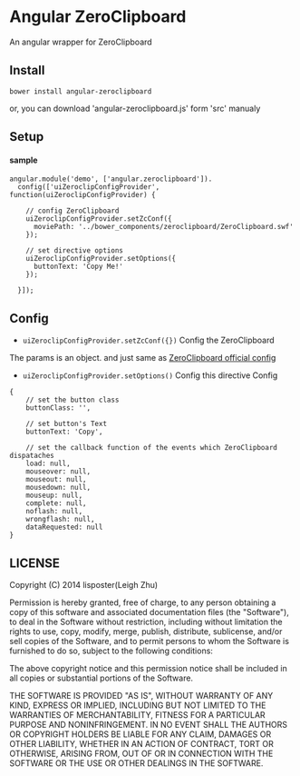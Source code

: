 # Angular ZeroClipboard

An angular wrapper for ZeroClipboard

## Install

```
bower install angular-zeroclipboard
```

or, you can download 'angular-zeroclipboard.js' form 'src' manualy

## Setup

#### sample

```
angular.module('demo', ['angular.zeroclipboard']).
  config(['uiZeroclipConfigProvider', function(uiZeroclipConfigProvider) {

    // config ZeroClipboard
    uiZeroclipConfigProvider.setZcConf({
      moviePath: '../bower_components/zeroclipboard/ZeroClipboard.swf'
    });

    // set directive options
    uiZeroclipConfigProvider.setOptions({
      buttonText: 'Copy Me!'
    });

  }]);
```


## Config

* `uiZeroclipConfigProvider.setZcConf({})` Config the ZeroClipboard

The params is an object. and just same as [ZeroClipboard official config](https://github.com/zeroclipboard/zeroclipboard/blob/1.x-master/docs/instructions.md)

* `uiZeroclipConfigProvider.setOptions()` Config this directive Config

```
{
    // set the button class
    buttonClass: '',

    // set button's Text
    buttonText: 'Copy',

    // set the callback function of the events which ZeroClipboard dispataches
    load: null,
    mouseover: null,
    mouseout: null,
    mousedown: null,
    mouseup: null,
    complete: null,
    noflash: null,
    wrongflash: null,
    dataRequested: null
}
```

## LICENSE

Copyright (C) 2014 lisposter(Leigh Zhu)

Permission is hereby granted, free of charge, to any person obtaining a copy of this software and associated documentation files (the "Software"), to deal in the Software without restriction, including without limitation the rights to use, copy, modify, merge, publish, distribute, sublicense, and/or sell copies of the Software, and to permit persons to whom the Software is furnished to do so, subject to the following conditions:

The above copyright notice and this permission notice shall be included in all copies or substantial portions of the Software.

THE SOFTWARE IS PROVIDED "AS IS", WITHOUT WARRANTY OF ANY KIND, EXPRESS OR IMPLIED, INCLUDING BUT NOT LIMITED TO THE WARRANTIES OF MERCHANTABILITY, FITNESS FOR A PARTICULAR PURPOSE AND NONINFRINGEMENT. IN NO EVENT SHALL THE AUTHORS OR COPYRIGHT HOLDERS BE LIABLE FOR ANY CLAIM, DAMAGES OR OTHER LIABILITY, WHETHER IN AN ACTION OF CONTRACT, TORT OR OTHERWISE, ARISING FROM, OUT OF OR IN CONNECTION WITH THE SOFTWARE OR THE USE OR OTHER DEALINGS IN THE SOFTWARE.
